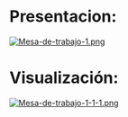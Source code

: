 # Presentacion: 
[![Mesa-de-trabajo-1.png](https://i.postimg.cc/DzkYhQxx/Mesa-de-trabajo-1.png)](https://postimg.cc/CR74H8T8)

# Visualización: 
[![Mesa-de-trabajo-1-1-1.png](https://i.postimg.cc/zv4GpXr2/Mesa-de-trabajo-1-1-1.png)](https://postimg.cc/fSjsRskY)
